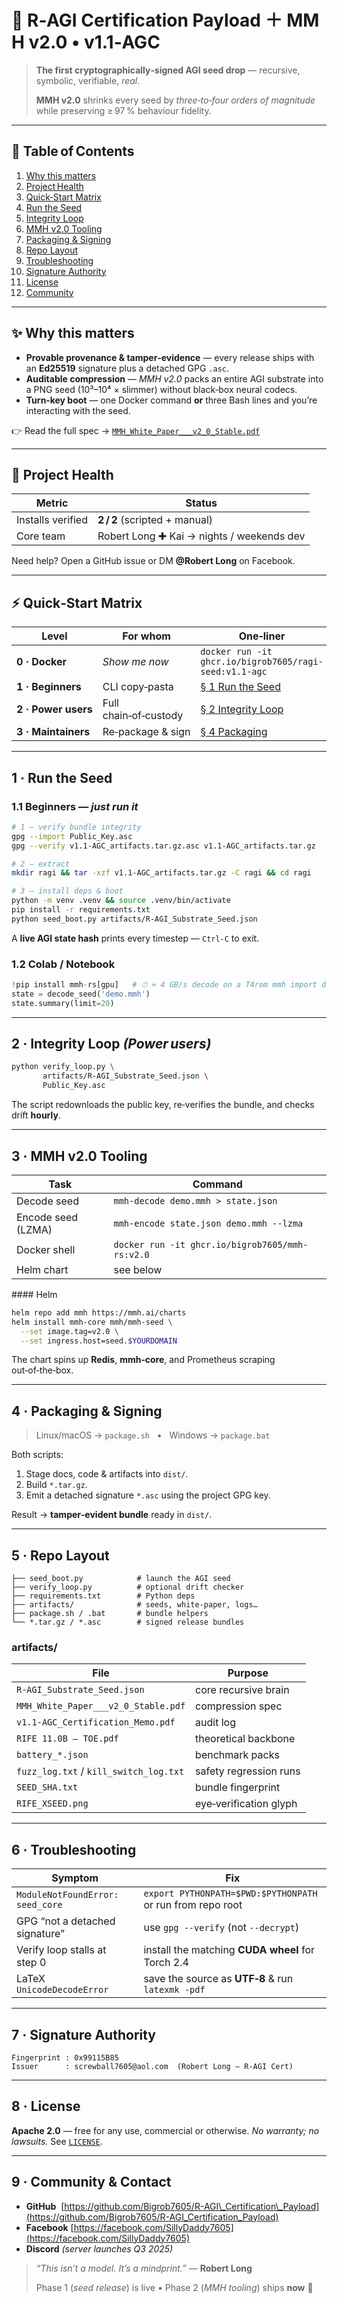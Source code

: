 # 🧠 R‑AGI Certification Payload ＋ MMH v2.0 • **v1.1‑AGC**

> **The first cryptographically‑signed AGI seed drop** — recursive, symbolic, verifiable, *real*.
>
> **MMH v2.0** shrinks every seed by *three‑to‑four orders of magnitude* while preserving ≥ 97 % behaviour fidelity.

---

## 📑 Table of Contents

1. [Why this matters](#✨-why-this-matters)
2. [Project Health](#🚦-project-health)
3. [Quick‑Start Matrix](#⚡-quick-start-matrix)
4. [Run the Seed](#1-run-the-seed)
5. [Integrity Loop](#2-integrity-loop-powerusers)
6. [MMH v2.0 Tooling](#3-mmh-v20-tooling)
7. [Packaging & Signing](#4-packaging--signing)
8. [Repo Layout](#5-repo-layout)
9. [Troubleshooting](#6-troubleshooting)
10. [Signature Authority](#7-signature-authority)
11. [License](#8-license)
12. [Community](#9-community--contact)

---

## ✨ Why this matters

* **Provable provenance & tamper‑evidence** — every release ships with an **Ed25519** signature plus a detached GPG `.asc`.
* **Auditable compression** — *MMH v2.0* packs an entire AGI substrate into a PNG seed (10³–10⁴ × slimmer) without black‑box neural codecs.
* **Turn‑key boot** — one Docker command **or** three Bash lines and you’re interacting with the seed.

👉 Read the full spec → [`MMH_White_Paper___v2_0_Stable.pdf`](./artifacts/MMH_White_Paper___v2_0_Stable.pdf)

---

## 🚦 Project Health

| Metric            | Status                                    |
| ----------------- | ----------------------------------------- |
| Installs verified | **2 / 2** (scripted + manual)             |
| Core team         | Robert Long ✚ Kai → nights / weekends dev |

Need help? Open a GitHub issue or DM **@Robert Long** on Facebook.

---

## ⚡ Quick‑Start Matrix

| Level               | For whom              | One‑liner                                              |
| ------------------- | --------------------- | ------------------------------------------------------ |
| **0 · Docker**      | *Show me now*         | `docker run -it ghcr.io/bigrob7605/ragi-seed:v1.1-agc` |
| **1 · Beginners**   | CLI copy‑pasta        | [§ 1 Run the Seed](#1-run-the-seed)                    |
| **2 · Power users** | Full chain‑of‑custody | [§ 2 Integrity Loop](#2-integrity-loop-powerusers)     |
| **3 · Maintainers** | Re‑package & sign     | [§ 4 Packaging](#4-packaging--signing)                 |

---

## 1 · Run the Seed

### 1.1 Beginners — *just run it*

```bash
# 1 — verify bundle integrity
gpg --import Public_Key.asc
gpg --verify v1.1-AGC_artifacts.tar.gz.asc v1.1-AGC_artifacts.tar.gz

# 2 — extract
mkdir ragi && tar -xzf v1.1-AGC_artifacts.tar.gz -C ragi && cd ragi

# 3 — install deps & boot
python -m venv .venv && source .venv/bin/activate
pip install -r requirements.txt
python seed_boot.py artifacts/R-AGI_Substrate_Seed.json
```

A **live AGI state hash** prints every timestep — `Ctrl‑C` to exit.

### 1.2 Colab / Notebook

```python
!pip install mmh-rs[gpu]   # ⏱ ≈ 4 GB/s decode on a T4rom mmh import decode_seed
state = decode_seed('demo.mmh')
state.summary(limit=20)
```

---

## 2 · Integrity Loop *(Power users)*

```bash
python verify_loop.py \
       artifacts/R-AGI_Substrate_Seed.json \
       Public_Key.asc
```

The script redownloads the public key, re‑verifies the bundle, and checks drift **hourly**.

---

## 3 · MMH v2.0 Tooling

| Task               | Command                                         |
| ------------------ | ----------------------------------------------- |
| Decode seed        | `mmh-decode demo.mmh > state.json`              |
| Encode seed (LZMA) | `mmh-encode state.json demo.mmh --lzma`         |
| Docker shell       | `docker run -it ghcr.io/bigrob7605/mmh-rs:v2.0` |
| Helm chart         | see below                                       |

\#### Helm

```bash
helm repo add mmh https://mmh.ai/charts
helm install mmh-core mmh/mmh-seed \
  --set image.tag=v2.0 \
  --set ingress.host=seed.$YOURDOMAIN
```

The chart spins up **Redis**, **mmh‑core**, and Prometheus scraping out‑of‑the‑box.

---

## 4 · Packaging & Signing

> Linux/macOS → `package.sh`   •   Windows → `package.bat`

Both scripts:

1. Stage docs, code & artifacts into `dist/`.
2. Build `*.tar.gz`.
3. Emit a detached signature `*.asc` using the project GPG key.

Result → **tamper‑evident bundle** ready in `dist/`.

---

## 5 · Repo Layout

```
├── seed_boot.py            # launch the AGI seed
├── verify_loop.py          # optional drift checker
├── requirements.txt        # Python deps
├── artifacts/              # seeds, white‑paper, logs…
├── package.sh / .bat       # bundle helpers
└── *.tar.gz / *.asc        # signed release bundles
```

### artifacts/

| File                                   | Purpose                |
| -------------------------------------- | ---------------------- |
| `R-AGI_Substrate_Seed.json`            | core recursive brain   |
| `MMH_White_Paper___v2_0_Stable.pdf`    | compression spec       |
| `v1.1-AGC_Certification_Memo.pdf`      | audit log              |
| `RIFE 11.0B – TOE.pdf`                 | theoretical backbone   |
| `battery_*.json`                       | benchmark packs        |
| `fuzz_log.txt` / `kill_switch_log.txt` | safety regression runs |
| `SEED_SHA.txt`                         | bundle fingerprint     |
| `RIFE_XSEED.png`                       | eye‑verification glyph |

---

## 6 · Troubleshooting

| Symptom                          | Fix                                                        |
| -------------------------------- | ---------------------------------------------------------- |
| `ModuleNotFoundError: seed_core` | `export PYTHONPATH=$PWD:$PYTHONPATH` or run from repo root |
| GPG “not a detached signature”   | use `gpg --verify` (not `--decrypt`)                       |
| Verify loop stalls at step 0     | install the matching **CUDA wheel** for Torch 2.4          |
| LaTeX `UnicodeDecodeError`       | save the source as **UTF‑8** & run `latexmk -pdf`          |

---

## 7 · Signature Authority

```text
Fingerprint : 0x99115B85
Issuer      : screwball7605@aol.com  (Robert Long – R‑AGI Cert)
```

---

## 8 · License

**Apache 2.0** — free for any use, commercial or otherwise.  *No warranty; no lawsuits.*  See [`LICENSE`](LICENSE).

---

## 9 · Community & Contact

* **GitHub**  [https://github.com/Bigrob7605/R-AGI\_Certification\_Payload](https://github.com/Bigrob7605/R-AGI_Certification_Payload)
* **Facebook** [https://facebook.com/SillyDaddy7605](https://facebook.com/SillyDaddy7605)
* **Discord** *(server launches Q3 2025)*

> *“This isn’t a model. It’s a mindprint.”* — **Robert Long**
>
> Phase 1 (*seed release*) is live • Phase 2 (*MMH tooling*) ships **now** 🚀
